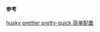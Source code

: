 #### 参考

[husky prettier pretty-quick 简单配置](https://blog.csdn.net/xy1580/article/details/125315380)
